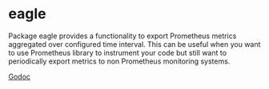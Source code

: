 # eagle

Package eagle provides a functionality to export Prometheus metrics aggregated over configured time interval. This can be useful when you want to use Prometheus library to instrument your code but still want to periodically export metrics to non Prometheus monitoring systems.

[Godoc](https://godoc.org/github.com/FZambia/eagle)
